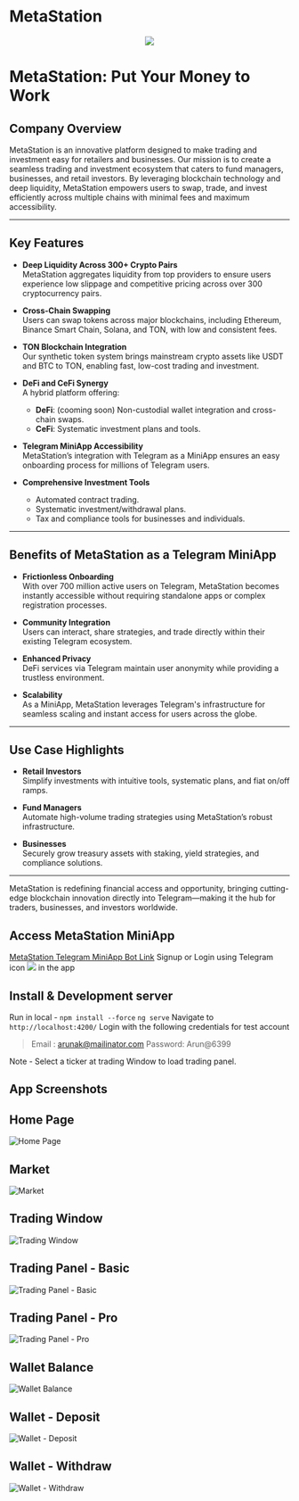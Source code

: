 # MetaStation
<p align="center">
  <img src="https://github.com/ChandravadanR13/MetaStation-TON-Repo/blob/deb487c0997e76340e1f3883a03a2911236a32bd/src/assets/meta-station.png" />
</p>

# MetaStation: Put Your Money to Work

## Company Overview
MetaStation is an innovative platform designed to make trading and investment easy for retailers and businesses. Our mission is to create a seamless trading and investment ecosystem that caters to fund managers, businesses, and retail investors. By leveraging blockchain technology and deep liquidity, MetaStation empowers users to swap, trade, and invest efficiently across multiple chains with minimal fees and maximum accessibility.

---

## Key Features
- **Deep Liquidity Across 300+ Crypto Pairs**  
  MetaStation aggregates liquidity from top providers to ensure users experience low slippage and competitive pricing across over 300 cryptocurrency pairs.

- **Cross-Chain Swapping**  
  Users can swap tokens across major blockchains, including Ethereum, Binance Smart Chain, Solana, and TON, with low and consistent fees.

- **TON Blockchain Integration**  
  Our synthetic token system brings mainstream crypto assets like USDT and BTC to TON, enabling fast, low-cost trading and investment.

- **DeFi and CeFi Synergy**  
  A hybrid platform offering:  
  - **DeFi**: (cooming soon) Non-custodial wallet integration and cross-chain swaps.  
  - **CeFi**: Systematic investment plans and tools.

- **Telegram MiniApp Accessibility**  
  MetaStation’s integration with Telegram as a MiniApp ensures an easy onboarding process for millions of Telegram users.

- **Comprehensive Investment Tools**  
  - Automated contract trading.  
  - Systematic investment/withdrawal plans.  
  - Tax and compliance tools for businesses and individuals.

---

## Benefits of MetaStation as a Telegram MiniApp
- **Frictionless Onboarding**  
  With over 700 million active users on Telegram, MetaStation becomes instantly accessible without requiring standalone apps or complex registration processes.

- **Community Integration**  
  Users can interact, share strategies, and trade directly within their existing Telegram ecosystem.

- **Enhanced Privacy**  
  DeFi services via Telegram maintain user anonymity while providing a trustless environment.

- **Scalability**  
  As a MiniApp, MetaStation leverages Telegram's infrastructure for seamless scaling and instant access for users across the globe.

---

## Use Case Highlights
- **Retail Investors**  
  Simplify investments with intuitive tools, systematic plans, and fiat on/off ramps.

- **Fund Managers**  
  Automate high-volume trading strategies using MetaStation’s robust infrastructure.

- **Businesses**  
  Securely grow treasury assets with staking, yield strategies, and compliance solutions.

---

MetaStation is redefining financial access and opportunity, bringing cutting-edge blockchain innovation directly into Telegram—making it the hub for traders, businesses, and investors worldwide.





## Access MetaStation MiniApp
[MetaStation Telegram MiniApp Bot Link](https://t.me/MetaStationBot "MetaStation Telegram MiniApp Bot Link")
Signup or Login using Telegram icon ![](https://github.com/ChandravadanR13/MetaStation-TON-Repo/blob/e5ec1667dd67656d73920665a94ed110e359f882/src/assets/TGmini.png) in the app
## Install & Development server

Run in local - 
`npm install --force`
`ng serve`
Navigate to `http://localhost:4200/`
Login with the following credentials for test account
> Email : arunak@mailinator.com
Password: Arun@6399

Note - Select a ticker at trading Window to load trading panel.


## App Screenshots

## Home Page

![Home Page](https://github.com/ChandravadanR13/MetaStation-TON-Repo/blob/cae8a305a0bb4bc2cd5096a9789b8c48a5a211a2/src/assets/App%20Screenshots/Home.jpg "Home Page")



## Market

![Market](https://github.com/ChandravadanR13/MetaStation-TON-Repo/blob/cae8a305a0bb4bc2cd5096a9789b8c48a5a211a2/src/assets/App%20Screenshots/Market.jpg "Market")



## Trading Window

![Trading Window](https://github.com/ChandravadanR13/MetaStation-TON-Repo/blob/cae8a305a0bb4bc2cd5096a9789b8c48a5a211a2/src/assets/App%20Screenshots/Trading%20Window.jpg "Trading Window")



## Trading Panel - Basic

![Trading Panel - Basic](https://github.com/ChandravadanR13/MetaStation-TON-Repo/blob/cae8a305a0bb4bc2cd5096a9789b8c48a5a211a2/src/assets/App%20Screenshots/Trading%20Panel%20-%20Basic.jpg "Trading Panel - Basic")



## Trading Panel - Pro

![Trading Panel - Pro](https://github.com/ChandravadanR13/MetaStation-TON-Repo/blob/cae8a305a0bb4bc2cd5096a9789b8c48a5a211a2/src/assets/App%20Screenshots/Trading%20Panel%20-%20Pro.jpg "Trading Panel - Pro")



## Wallet Balance

![Wallet Balance](https://github.com/ChandravadanR13/MetaStation-TON-Repo/blob/cae8a305a0bb4bc2cd5096a9789b8c48a5a211a2/src/assets/App%20Screenshots/Wallet%20-%20Balance.jpg "Wallet Balance")



## Wallet - Deposit

![Wallet - Deposit](https://github.com/ChandravadanR13/MetaStation-TON-Repo/blob/cae8a305a0bb4bc2cd5096a9789b8c48a5a211a2/src/assets/App%20Screenshots/Wallet%20-%20Deposit.jpg "Wallet - Deposit")



## Wallet - Withdraw

![Wallet - Withdraw](https://github.com/ChandravadanR13/MetaStation-TON-Repo/blob/cae8a305a0bb4bc2cd5096a9789b8c48a5a211a2/src/assets/App%20Screenshots/Wallet%20-%20Withdraw.jpg "Wallet - Withdraw")
